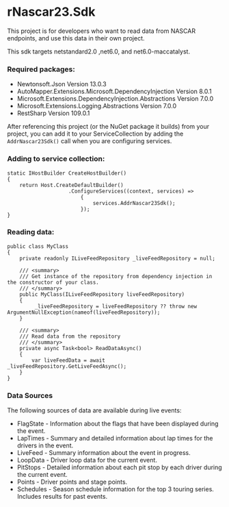# rNascar23.Sdk

This project is for developers who want to read data from NASCAR endpoints, and use this data in their own project.

This sdk targets netstandard2.0 ,net6.0, and net6.0-maccatalyst. 

### Required packages:
- Newtonsoft.Json Version 13.0.3
- AutoMapper.Extensions.Microsoft.DependencyInjection Version 8.0.1
- Microsoft.Extensions.DependencyInjection.Abstractions Version 7.0.0
- Microsoft.Extensions.Logging.Abstractions Version 7.0.0
- RestSharp Version 109.0.1


After referencing this project (or the NuGet package it builds) from your project, you can add it to your ServiceCollection by adding the `AddrNascar23Sdk()` call when you are configuring services.

### Adding to service collection:

```
static IHostBuilder CreateHostBuilder()
{
    return Host.CreateDefaultBuilder()
                    .ConfigureServices((context, services) =>
                        {
                            services.AddrNascar23Sdk();
                        });
}
```

### Reading data:

```
public class MyClass
{
    private readonly ILiveFeedRepository _liveFeedRepository = null;

    /// <summary>
    /// Get instance of the repository from dependency injection in the constructor of your class.
    /// </summary>
    public MyClass(ILiveFeedRepository liveFeedRepository)
    {
         _liveFeedRepository = liveFeedRepository ?? throw new ArgumentNullException(nameof(liveFeedRepository));
    }

    /// <summary>
    /// Read data from the repository
    /// </summary>
    private async Task<bool> ReadDataAsync()
    {
        var liveFeedData = await _liveFeedRepository.GetLiveFeedAsync();
    }
}
```

### Data Sources

The following sources of data are available during live events:
- FlagState - Information about the flags that have been displayed during the event.
- LapTimes - Summary and detailed information about lap times for the drivers in the event.
- LiveFeed - Summary information about the event in progress.
- LoopData - Driver loop data for the current event.
- PitStops - Detailed information about each pit stop by each driver during the current event.
- Points - Driver points and stage points.
- Schedules - Season schedule information for the top 3 touring series. Includes results for past events.
